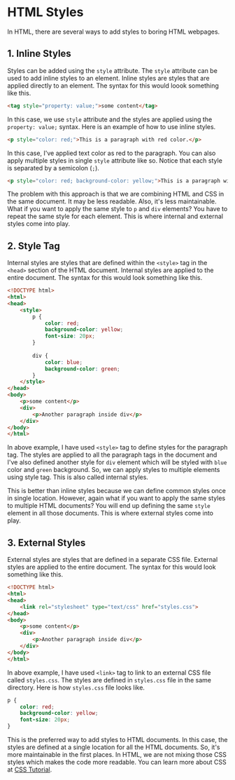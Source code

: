# HTML Styles

In HTML, there are several ways to add styles to boring HTML webpages. 

## 1. Inline Styles

Styles can be added using the `style` attribute. The `style` attribute can be used to add inline styles to an element. Inline styles are styles that are applied directly to an element. The syntax for this would loook something like this.

```html
<tag style="property: value;">some content</tag>
```

In this case, we use `style` attribute and the styles are applied using the `property: value;` syntax. Here is an example of how to use inline styles.

```html
<p style="color: red;">This is a paragraph with red color.</p>
```

In this case, I've applied text color as red to the paragraph.
You can also apply multiple styles in single `style` attribute like so. Notice that each style is separated by a semicolon (`;`).

```html
<p style="color: red; background-color: yellow;">This is a paragraph with red color and font size 20px.</p>
```

The problem with this approach is that we are combining HTML and CSS in the same document. It may be less readable. Also, it's less maintainable. What if you want to apply the same style to `p` and `div` elements? You have to repeat the same style for each element. This is where internal and external styles come into play.

## 2. Style Tag

Internal styles are styles that are defined within the `<style>` tag in the `<head>` section of the HTML document. Internal styles are applied to the entire document. The syntax for this would look something like this.

```html
<!DOCTYPE html>
<html>
<head>
    <style>
        p {
            color: red;
            background-color: yellow;
            font-size: 20px;
        }
        
        div {
            color: blue;
            background-color: green;
        }
    </style>
</head>
<body>
    <p>some content</p>
    <div>
        <p>Another paragraph inside div</p>
    </div>
</body>
</html>
```

In above example, I have used `<style>` tag to define styles for the paragraph tag. The styles are applied to all the paragraph tags in the document and I've also defined another style for `div` element which will be styled with `blue` color and `green` background. So, we can apply styles to multiple elements using style tag. This is also called internal styles.

This is better than inline styles because we can define common styles once in single location. However, again what if you want to apply the same styles to multiple HTML documents? You will end up defining the same `style` element in all those documents. This is where external styles come into play.

## 3. External Styles

External styles are styles that are defined in a separate CSS file. External styles are applied to the entire document. The syntax for this would look something like this.

```html
<!DOCTYPE html>
<html>
<head>
    <link rel="stylesheet" type="text/css" href="styles.css">
</head>
<body>
    <p>some content</p>
    <div>
        <p>Another paragraph inside div</p>
    </div>
</body>
</html>
```

In above example, I have used `<link>` tag to link to an external CSS file called `styles.css`. The styles are defined in `styles.css` file in the same directory. Here is how `styles.css` file looks like.

```css
p {
    color: red;
    background-color: yellow;
    font-size: 20px;
}
```

This is the preferred way to add styles to HTML documents. In this case, the styles are defined at a single location for all the HTML documents. So, it's more maintainable in the first places. In HTML, we are not mixing those CSS styles which makes the code more readable. You can learn more about CSS at [CSS Tutorial](../../css/).